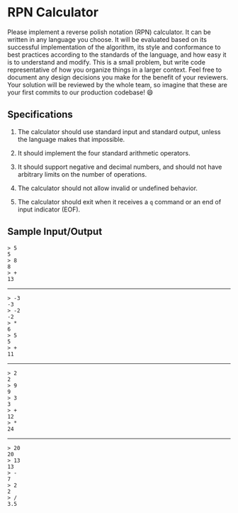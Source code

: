 # RPN Calculator

Please implement a reverse polish notation (RPN) calculator.  It can be written
in any language you choose. It will be evaluated based on its
successful implementation of the algorithm, its style and conformance to best
practices according to the standards of the language, and how easy it is to
understand and modify. This is a small problem, but write code representative
of how you organize things in a larger context.
Feel free to document any design decisions you make for the benefit of your reviewers.
Your solution will be reviewed by the whole team, so imagine that these are your
first commits to our production codebase! :smile:

## Specifications

1. The calculator should use standard input and standard output, unless the
   language makes that impossible.

2. It should implement the four standard arithmetic operators.

3. It should support negative and decimal numbers, and should not have
   arbitrary limits on the number of operations.

4. The calculator should not allow invalid or undefined behavior.

5. The calculator should exit when it receives a `q` command or an end of input 
   indicator (EOF).


## Sample Input/Output

    > 5 
    5
    > 8
    8
    > +
    13

---

    > -3
    -3
    > -2
    -2
    > *
    6
    > 5
    5
    > +
    11

---

    > 2
    2
    > 9
    9
    > 3
    3 
    > +
    12 
    > *
    24

---

    > 20
    20
    > 13
    13
    > -
    7
    > 2
    2
    > / 
    3.5